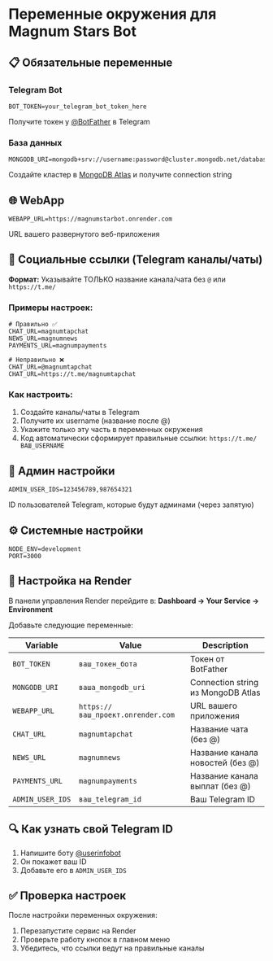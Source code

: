 # Переменные окружения для Magnum Stars Bot

## 📋 Обязательные переменные

### Telegram Bot
```
BOT_TOKEN=your_telegram_bot_token_here
```
Получите токен у [@BotFather](https://t.me/botfather) в Telegram

### База данных
```
MONGODB_URI=mongodb+srv://username:password@cluster.mongodb.net/database_name
```
Создайте кластер в [MongoDB Atlas](https://cloud.mongodb.com/) и получите connection string

## 🌐 WebApp
```
WEBAPP_URL=https://magnumstarbot.onrender.com
```
URL вашего развернутого веб-приложения

## 🔗 Социальные ссылки (Telegram каналы/чаты)

**Формат:** Указывайте ТОЛЬКО название канала/чата без `@` или `https://t.me/`

### Примеры настроек:
```
# Правильно ✅
CHAT_URL=magnumtapchat
NEWS_URL=magnumnews
PAYMENTS_URL=magnumpayments

# Неправильно ❌
CHAT_URL=@magnumtapchat
CHAT_URL=https://t.me/magnumtapchat
```

### Как настроить:
1. Создайте каналы/чаты в Telegram
2. Получите их username (название после @)
3. Укажите только эту часть в переменных окружения
4. Код автоматически сформирует правильные ссылки: `https://t.me/ВАШ_USERNAME`

## 👑 Админ настройки
```
ADMIN_USER_IDS=123456789,987654321
```
ID пользователей Telegram, которые будут админами (через запятую)

## ⚙️ Системные настройки
```
NODE_ENV=development
PORT=3000
```

## 🚀 Настройка на Render

В панели управления Render перейдите в:
**Dashboard → Your Service → Environment**

Добавьте следующие переменные:

| Variable | Value | Description |
|----------|-------|-------------|
| `BOT_TOKEN` | `ваш_токен_бота` | Токен от BotFather |
| `MONGODB_URI` | `ваша_mongodb_uri` | Connection string из MongoDB Atlas |
| `WEBAPP_URL` | `https://ваш_проект.onrender.com` | URL вашего приложения |
| `CHAT_URL` | `magnumtapchat` | Название чата (без @) |
| `NEWS_URL` | `magnumnews` | Название канала новостей (без @) |
| `PAYMENTS_URL` | `magnumpayments` | Название канала выплат (без @) |
| `ADMIN_USER_IDS` | `ваш_telegram_id` | Ваш Telegram ID |

## 🔍 Как узнать свой Telegram ID

1. Напишите боту [@userinfobot](https://t.me/userinfobot)
2. Он покажет ваш ID
3. Добавьте его в `ADMIN_USER_IDS`

## ✅ Проверка настроек

После настройки переменных окружения:
1. Перезапустите сервис на Render
2. Проверьте работу кнопок в главном меню
3. Убедитесь, что ссылки ведут на правильные каналы
